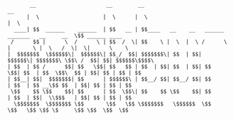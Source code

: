            __                      __        __                                                 __               
          |  \                    |  \      |  \                                               |  \              
      ____| $$  ______    ______  | $$   __ | $$____   __    __   ______   _______   __     __  \$$ ______ ____  
     /      $$ |      \  /      \ | $$  /  \| $$    \ |  \  |  \ /      \ |       \ |  \   /  \|  \|      \    \ 
    |  $$$$$$$  \$$$$$$\|  $$$$$$\| $$_/  $$| $$$$$$$\| $$  | $$|  $$$$$$\| $$$$$$$\ \$$\ /  $$| $$| $$$$$$\$$$$\
    | $$  | $$ /      $$| $$   \$$| $$   $$ | $$  | $$| $$  | $$| $$   \$$| $$  | $$  \$$\  $$ | $$| $$ | $$ | $$
    | $$__| $$|  $$$$$$$| $$      | $$$$$$\ | $$__/ $$| $$__/ $$| $$      | $$  | $$ __\$$ $$  | $$| $$ | $$ | $$
     \$$    $$ \$$    $$| $$      | $$  \$$\| $$    $$ \$$    $$| $$      | $$  | $$|  \\$$$   | $$| $$ | $$ | $$
      \$$$$$$$  \$$$$$$$ \$$       \$$   \$$ \$$$$$$$   \$$$$$$  \$$       \$$   \$$ \$$ \$     \$$ \$$  \$$  \$$
                                                                                                             
                                                                                                             
                                                                                                             


